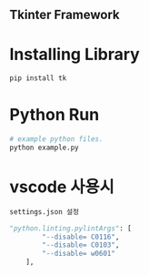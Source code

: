 ## Tkinter Framework

# Installing Library
```python
pip install tk
```

# Python Run
```python
# example python files.
python example.py

```

# vscode 사용시
```python
settings.json 설정

"python.linting.pylintArgs": [
        "--disable= C0116",
        "--disable= C0103",
        "--disable= w0601"
    ],

```